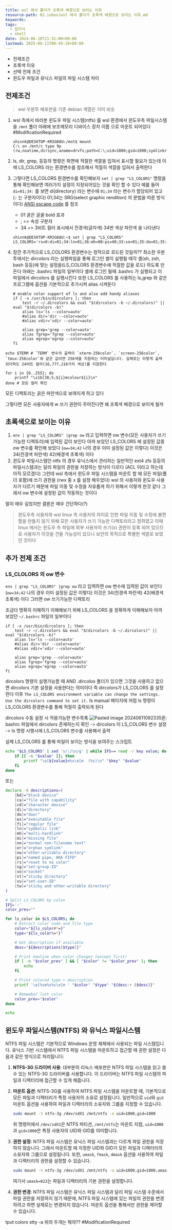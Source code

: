 ```yaml
---
title: wsl 에서 폴더가 초록색 배경으로 보이는 이유
resource-path: 02.inbox/wsl 에서 폴더가 초록색 배경으로 보이는 이유.md
keywords:
tags:
  - 잡지식
  - shell
date: 2024-06-10T21:31:00+09:00
lastmod: 2025-08-11T00:49:10+09:00
---
```

- 전제조건
- 초록색 이유
- 선택 전제 조건
- 윈도우 파일과 유닉스 파일의 파일 시스템 차이
## 전제조건

> wsl 우분투 배포판을 기준 debian 계열은 거이 비슷

1. wsl 측에서 바라본 윈도우 파일 시스템(ntfs) 를 wsl 환경에서 윈도우측 파일시스템을 `/mnt` 폴더 아래에 보조메모리 디바이스 장치 이름  으로 마운트 되어있다
    #ModificationRequired

	```shell
	shinnk@DESKTOP-KRSG68U:/mnt$ mount
	C:\ on /mnt/c type 9p (rw,noatime,dirsync,aname=drvfs;path=C:\;uid=1000;gid=1000;symlinkroot=/mnt/,mmap,access=client,msize=65536,trans=fd,rfd=5,wfd=5)
	```

1. ls, dir, grep, 등등의 명령은 화면에 적절한 색깔을 입혀서 표시할 필요가 있는데 이때 LS_COLORS 라는 환경변수를 참조해서 적절히 색깔을 입혀서 출력한다
2. 그렇다면 LS_COLORS 환경변수를 확인해보자
   `set | grep "LS_COLORS"` 명령을 통해 확인해보면 여러가지 설정이 지정되어있는 것을 확인 할 수 있다 예를 들어 `di=01;34:` 를 보면 di(directory) 라는 변수에 `01;34` 라는 변수가 할당되어 있고 (`:` 는 구분자이다) 01;34는  SRG(select graphic rendition) 의 문법을 따른 방식이다)
   [ANSI escape code](https://en.wikipedia.org/wiki/ANSI_escape_code#SGR) 를 참조
	- 01 굵은 글꼴 bold 효과 
	- ; => 속성 구분자
	- 34 => 3비트 컬러 표시에서 전경색(글자색) 34번 색상 파란색 [](https://en.wikipedia.org/wiki/ANSI_escape_code#Colors)을 나타낸다

   ```shell
   shinnk@DESKTOP-KRSG68U:~$ set | grep "LS_COLORS"
   LS_COLORS='rs=0:di=01;34:ln=01;36:mh=00:pi=40;33:so=01;35:do=01;35:bd=40;33;01:cd=40;33;01:or=40;31;01:mi=00:su=37;41:sg=30;43:ca=30;41:tw=30;42:ow=34;42:st=37;44:ex=01;32:*.tar=01;31:*.tgz=01;31:*.arc=01;31'
	```

1. 잠깐 추가적으로 LS_COLORS 환경변수는 정적으로 로드된 것일까?? 최소한 우분투에서는 dircolors 라는 실행파일을 통해 로그인 셸이 실행될 때각 셸(sh, zsh, bash 등등)에 맞는 설정을(LS_COLORS 환경변수에 적절한 값을 로드) 하도록 만든다
   아래는 .bashrc 파일의 일부이다 셸에 로그인 될때 .bashrc 가 실행되고 이 파일에서 dircolors 를 실행시킨다 또한 LS_COLORS 를 사용하는 ls,grep 와 같은 프로그램에 옵션을 기본적으로 추가시켜 alias 시켜둔다

	```shell
	# enable color support of ls and also add handy aliases
	if [ -x /usr/bin/dircolors ]; then
	    test -r ~/.dircolors && eval "$(dircolors -b ~/.dircolors)" || eval "$(dircolors -b)"
	    alias ls='ls --color=auto'
	    #alias dir='dir --color=auto'
	    #alias vdir='vdir --color=auto'
	
	    alias grep='grep --color=auto'
	    alias fgrep='fgrep --color=auto'
	    alias egrep='egrep --color=auto'
	fi
	```

```shell
echo $TERM # `TERM` 변수의 출력이 `xterm-256color`, `screen-256color`, `tmux-256color`와 같은 값이면 256색을 지원하는 터미널입니다. 실제로는 이렇게 출력 되더락도 24비트 컬러(16,777,216가지 색상)를 지원한다
```

```shell
for i in {0..255}; do
	printf "\x1b[38;5;${i}mcolour${i}\n" 
done # 모든 컬러 확인
```

모든 디렉토리는 굵은 파란색으로 보여지게 하고 있다

그렇다면 모든 사용자에게 w 쓰기 권한이 주어진다면 왜 초록색 배경으로 보이게 될까
## 초록색으로 보이는 이유
1. `env | grep "LS_COLORS" |grep ow`
   라고 입력하면 ow 변수(모든 사용자가 쓰기가능한 디렉토리)에 입력된 값이 보인다 아까 보았던 LS_COLORS 에 설정된 값중 ow 변수를 확인해 보았다 
   (`ow=34;42` 나의 경우 이미 설정된 값은 이렇다) 이것은 34(전경색 파란색) 42(배경색 초록색) 이다 
2. 윈도우 파일시스템인 ntfs 의 경우 유닉스에서 관리하는 일반적인 ext4 zfs 등등의 파일시스템과는 달리 파일의 권한을 저장하는 방식이 다르다 (ACL 이라고 하는데 아직 모르겠다) 그런데 wsl 측에서 윈도우 파일 시스템을 마운트 할 때 모든 파일(폴더 포함)에 쓰기 권한을 (rwx 중 x 를 설정 해두었다) wsl 의 사용자와 윈도우 사용자가 다르기 때문에 파일 이동 및 수정을 자유롭게 하기 위해서 이렇게 한것 같다 그래서 ow 변수에 설정된 값이 작동하는 것이다



말이 매우 길었지만 결론은 매우 간단하다(?)

> 윈도우측 사용자와 wsl linux 측 사용자의 차이로 인한 파일 이동 및 수정에 불편함을 만들지 않기 위해 모든 사용자가 쓰기 가능한 디렉토리라고 정하였고 이때 linux 에서는 윈도우 측 파일에 외부 사용자의 쓰기(x) 권한이 등록 되어 있으므로 사용자가 이것을 건들 가능성이 있으니 보안의 목적으로 특별한 색깔로 보였던 것이다

## 추가 전제 조건

### LS_CLOLORS 의 ow 변수
`env | grep "LS_COLORS" |grep ow`
라고 입력하면 ow 변수에 입력된 값이 보인다
(`ow=34;42` 나의 경우 이미 설정된 값은 이렇다) 이것은 34(전경색 파란색) 42(배경색 초록색) 이다 
그러면 ow 쓰기가능한 디렉토리

조금더 명확히 이해하기 이해해보기 위해 LS_COLORS 을 정확하게 이해해보자 아까 보았던
`~/.bashrc` 파일의 일부이다

```shell
if [ -x /usr/bin/dircolors ]; then
    test -r ~/.dircolors && eval "$(dircolors -b ~/.dircolors)" || eval "$(dircolors -b)"
    alias ls='ls --color=auto'
    #alias dir='dir --color=auto'
    #alias vdir='vdir --color=auto'

    alias grep='grep --color=auto'
    alias fgrep='fgrep --color=auto'
    alias egrep='egrep --color=auto'
fi
```

dircolors 명령이 실행가능할 때 AND
.dircolos 폴더가 있으면 그것을 사용하고 없으면 dircolors 기본 설정을 사용한다는 의미이다 
즉  dircolors가  LS_COLORS 를 설정한다 이후 `The LS_COLORS environment variable can change the settings.  Use the dircolors command to set it.` ls manual 페이지에 처럼 ls 명령이 LS_COLORS 환경변수를 통해 적절히 출력되게 된다


dircolors 수동 설정 시 적용가능한 변수목록
![Pasted image 20240611092335](08.media/20240611092335.png)론:  bashrc 파일에서 dircolors 존재하는지 확인 -> dircolors 이 LS_COLORS 변수 설정 -> ls 명령 시행시에 LS_COLORS 변수를 사용해서 출력



실제 LS_COLORS 를 통해 파일이 보이는 방식을 보여주는 스크립트

```bash
echo "$LS_COLORS" | sed 's/:/\n/g' | while IFS== read -r key value; do
    if [[ -n "$value" ]]; then
        printf "\e[${value}m%s\e[m  (%s)\n" "$key" "$value"
    fi
done
```

또는

```bash
declare -A descriptions=(
    [bd]="block device"
    [ca]="file with capability"
    [cd]="character device"
    [di]="directory"
    [do]="door"
    [ex]="executable file"
    [fi]="regular file"
    [ln]="symbolic link"
    [mh]="multi-hardlink"
    [mi]="missing file"
    [no]="normal non-filename text"
    [or]="orphan symlink"
    [ow]="other-writable directory"
    [pi]="named pipe, AKA FIFO"
    [rs]="reset to no color"
    [sg]="set-group-ID"
    [so]="socket"
    [st]="sticky directory"
    [su]="set-user-ID"
    [tw]="sticky and other-writable directory"
)

# Split LS_COLORS by colon
IFS=':'
color_prev=""

for ls_color in $LS_COLORS; do
    # Extract color code and file type
    color="${ls_color#*=}"
    type="${ls_color%=*}"

    # Get description if available
    desc="${descriptions[$type]}"

    # Print newline when color changes (except first)
    if [ -n "$color_prev" ] && [ "$color" != "$color_prev" ]; then
        echo
    fi

    # Print colored type + description
    printf '\e[%sm%s%s\e[m ' "$color" "$type" "${desc:+ ($desc)}"

    # Remember last color
    color_prev="$color"
done

echo
```

## 윈도우 파일시스템(NTFS) 와 유닉스 파일시스템
NTFS 파일 시스템은 기본적으로 Windows 운영 체제에서 사용되는 파일 시스템입니다. 유닉스 기반 시스템에서 NTFS 파일 시스템을 마운트하고 접근할 때 권한 설정은 다음과 같은 방식으로 처리됩니다:
1. **NTFS-3G 드라이버 사용**: 대부분의 리눅스 배포판은 NTFS 파일 시스템을 읽고 쓸 수 있는 NTFS-3G 드라이버를 사용합니다. 이 드라이버는 NTFS 파일 시스템의 파일과 디렉터리에 접근할 수 있게 해줍니다.
2. **마운트 옵션**: NTFS-3G를 사용하여 NTFS 파일 시스템을 마운트할 때, 기본적으로 모든 파일과 디렉터리가 특정 사용자의 소유로 설정됩니다. 일반적으로 `uid`와 `gid` 마운트 옵션을 사용하여 파일과 디렉터리의 소유자와 그룹을 지정할 수 있습니다.

    ```bash
    sudo mount -t ntfs-3g /dev/sdX1 /mnt/ntfs -o uid=1000,gid=1000
    ```

    위 명령어에서 `/dev/sdX1`은 NTFS 파티션, `/mnt/ntfs`는 마운트 지점, `uid=1000`과 `gid=1000`은 특정 사용자의 UID와 GID를 의미합니다.
3. **권한 설정**: NTFS 파일 시스템은 유닉스 파일 시스템과는 다르게 파일 권한을 저장하지 않습니다. 그래서 마운트할 때 지정한 UID와 GID가 모든 파일과 디렉터리의 소유자와 그룹으로 설정됩니다. 또한, `umask`, `fmask`, `dmask` 옵션을 사용하여 파일과 디렉터리의 권한을 설정할 수 있습니다.

    ```bash
    sudo mount -t ntfs-3g /dev/sdX1 /mnt/ntfs -o uid=1000,gid=1000,umask=022
    ```

    여기서 `umask=022`는 파일과 디렉터리의 기본 권한을 설정합니다.
4. **권한 변경**: NTFS 파일 시스템은 유닉스 파일 시스템과 달리 파일 시스템 수준에서 파일 권한을 저장하지 않기 때문에, NTFS 파일 시스템에 있는 파일의 권한을 변경하려고 하면 실제로는 변경되지 않습니다. 마운트 옵션을 통해서만 권한을 제어할 수 있습니다.

tput colors
stty -a
위의 두개는 뭐야?? #ModificationRequired 